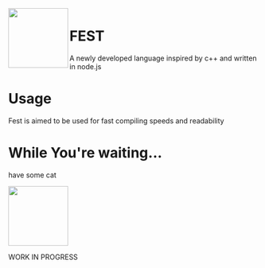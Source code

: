<img align="left" width="120px" height="120px" src="https://i.ibb.co/mt5r2LC/684609982sst1644137196.png" />

# FEST
A newly developed language inspired by c++ and written in node.js

# Usage
Fest is aimed to be used for fast compiling speeds and readability


# While You're waiting...
have some cat

<img width="120px" height="120px" src="https://preview.redd.it/11xw91vq43g81.jpg?width=640&crop=smart&auto=webp&s=628e392a234e194b78f0fd9af75fc851eb5d711b" />


WORK IN PROGRESS
